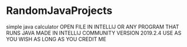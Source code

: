 # RandomJavaProjects
simple java calculator
OPEN FILE IN INTELLIJ OR ANY PROGRAM THAT RUNS JAVA
MADE IN INTELLIJ COMMUNITY VERSION 2019.2.4
USE AS YOU WISH AS LONG AS YOU CREDIT ME
